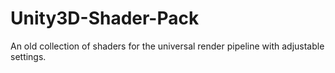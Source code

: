 # Unity3D-Shader-Pack
An old collection of shaders for the universal render pipeline with adjustable settings.
